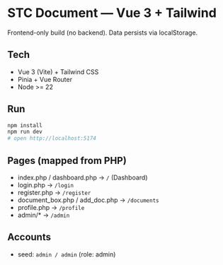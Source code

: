 # STC Document — Vue 3 + Tailwind
Frontend-only build (no backend). Data persists via localStorage.

## Tech
- Vue 3 (Vite) + Tailwind CSS
- Pinia + Vue Router
- Node >= 22

## Run
```bash
npm install
npm run dev
# open http://localhost:5174
```

## Pages (mapped from PHP)
- index.php / dashboard.php → `/` (Dashboard)
- login.php → `/login`
- register.php → `/register`
- document_box.php / add_doc.php → `/documents`
- profile.php → `/profile`
- admin/* → `/admin`

## Accounts
- seed: `admin / admin` (role: admin)
